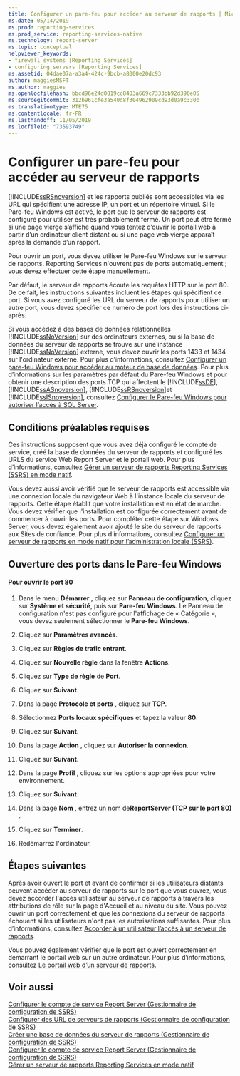 ```yaml
---
title: Configurer un pare-feu pour accéder au serveur de rapports | Microsoft Docs
ms.date: 05/14/2019
ms.prod: reporting-services
ms.prod_service: reporting-services-native
ms.technology: report-server
ms.topic: conceptual
helpviewer_keywords:
- firewall systems [Reporting Services]
- configuring servers [Reporting Services]
ms.assetid: 04dae07a-a3a4-424c-9bcb-a8000e20dc93
author: maggiesMSFT
ms.author: maggies
ms.openlocfilehash: bbcd96e24d0819cc8403a669c7333bb92d396e05
ms.sourcegitcommit: 312b961cfe3a540d8f304962909cd93d0a9c330b
ms.translationtype: MTE75
ms.contentlocale: fr-FR
ms.lasthandoff: 11/05/2019
ms.locfileid: "73593749"
---
```

# <a name="configure-a-firewall-for-report-server-access"></a>Configurer un pare-feu pour accéder au serveur de rapports
  [!INCLUDE[ssRSnoversion](../../includes/ssrsnoversion-md.md)] et les rapports publiés sont accessibles via les URL qui spécifient une adresse IP, un port et un répertoire virtuel. Si le Pare-feu Windows est activé, le port que le serveur de rapports est configuré pour utiliser est très probablement fermé. Un port peut être fermé si une page vierge s’affiche quand vous tentez d’ouvrir le portail web à partir d’un ordinateur client distant ou si une page web vierge apparaît après la demande d’un rapport.  
  
 Pour ouvrir un port, vous devez utiliser le Pare-feu Windows sur le serveur de rapports. Reporting Services n'ouvrent pas de ports automatiquement ; vous devez effectuer cette étape manuellement.  
  
 Par défaut, le serveur de rapports écoute les requêtes HTTP sur le port 80. De ce fait, les instructions suivantes incluent les étapes qui spécifient ce port. Si vous avez configuré les URL du serveur de rapports pour utiliser un autre port, vous devez spécifier ce numéro de port lors des instructions ci-après.  
  
 Si vous accédez à des bases de données relationnelles [!INCLUDE[ssNoVersion](../../includes/ssnoversion-md.md)] sur des ordinateurs externes, ou si la base de données du serveur de rapports se trouve sur une instance [!INCLUDE[ssNoVersion](../../includes/ssnoversion-md.md)] externe, vous devez ouvrir les ports 1433 et 1434 sur l'ordinateur externe. Pour plus d’informations, consultez [Configurer un pare-feu Windows pour accéder au moteur de base de données](../../database-engine/configure-windows/configure-a-windows-firewall-for-database-engine-access.md). Pour plus d’informations sur les paramètres par défaut du Pare-feu Windows et pour obtenir une description des ports TCP qui affectent le [!INCLUDE[ssDE](../../includes/ssde-md.md)], [!INCLUDE[ssASnoversion](../../includes/ssasnoversion-md.md)], [!INCLUDE[ssRSnoversion](../../includes/ssrsnoversion-md.md)]et [!INCLUDE[ssISnoversion](../../includes/ssisnoversion-md.md)], consultez [Configurer le Pare-feu Windows pour autoriser l’accès à SQL Server](../../sql-server/install/configure-the-windows-firewall-to-allow-sql-server-access.md).  
  
## <a name="prerequisites"></a>Conditions préalables requises  
 Ces instructions supposent que vous avez déjà configuré le compte de service, créé la base de données du serveur de rapports et configuré les URLS du service Web Report Server et le portail web. Pour plus d’informations, consultez [Gérer un serveur de rapports Reporting Services (SSRS) en mode natif](../../reporting-services/report-server/manage-a-reporting-services-native-mode-report-server.md).  
  
 Vous devez aussi avoir vérifié que le serveur de rapports est accessible via une connexion locale du navigateur Web à l'instance locale du serveur de rapports. Cette étape établit que votre installation est en état de marche. Vous devez vérifier que l'installation est configurée correctement avant de commencer à ouvrir les ports. Pour compléter cette étape sur Windows Server, vous devez également avoir ajouté le site du serveur de rapports aux Sites de confiance. Pour plus d’informations, consultez [Configurer un serveur de rapports en mode natif pour l’administration locale &#40;SSRS&#41;](../../reporting-services/report-server/configure-a-native-mode-report-server-for-local-administration-ssrs.md).  
  
## <a name="opening-ports-in-windows-firewall"></a>Ouverture des ports dans le Pare-feu Windows  
  
#### <a name="to-open-port-80"></a>Pour ouvrir le port 80  
  
1.  Dans le menu **Démarrer** , cliquez sur **Panneau de configuration**, cliquez sur **Système et sécurité**, puis sur **Pare-feu Windows**. Le Panneau de configuration n'est pas configuré pour l'affichage de « Catégorie », vous devez seulement sélectionner le **Pare-feu Windows**.  
  
2.  Cliquez sur **Paramètres avancés**.  
  
3.  Cliquez sur **Règles de trafic entrant**.  
  
4.  Cliquez sur **Nouvelle règle** dans la fenêtre **Actions**.  
  
5.  Cliquez sur **Type de règle** de **Port**.  
  
6.  Cliquez sur **Suivant**.  
  
7.  Dans la page **Protocole et ports** , cliquez sur **TCP**.  
  
8.  Sélectionnez **Ports locaux spécifiques** et tapez la valeur **80**.  
  
9. Cliquez sur **Suivant**.  
  
10. Dans la page **Action** , cliquez sur **Autoriser la connexion**.  
  
11. Cliquez sur **Suivant**.  
  
12. Dans la page **Profil** , cliquez sur les options appropriées pour votre environnement.  
  
13. Cliquez sur **Suivant**.  
  
14. Dans la page **Nom** , entrez un nom de**ReportServer (TCP sur le port 80)** .  
  
15. Cliquez sur **Terminer**.  
  
16. Redémarrez l'ordinateur.  
  
## <a name="next-steps"></a>Étapes suivantes  
 Après avoir ouvert le port et avant de confirmer si les utilisateurs distants peuvent accéder au serveur de rapports sur le port que vous ouvrez, vous devez accorder l'accès utilisateur au serveur de rapports à travers les attributions de rôle sur la page d'Accueil et au niveau du site. Vous pouvez ouvrir un port correctement et que les connexions du serveur de rapports échouent si les utilisateurs n'ont pas les autorisations suffisantes. Pour plus d’informations, consultez [Accorder à un utilisateur l’accès à un serveur de rapports](../../reporting-services/security/grant-user-access-to-a-report-server.md).  
  
 Vous pouvez également vérifier que le port est ouvert correctement en démarrant le portail web sur un autre ordinateur. Pour plus d’informations, consultez [Le portail web d’un serveur de rapports](../../reporting-services/web-portal-ssrs-native-mode.md).
  
## <a name="see-also"></a>Voir aussi  
 [Configurer le compte de service Report Server &#40;Gestionnaire de configuration de SSRS&#41;](../../reporting-services/install-windows/configure-the-report-server-service-account-ssrs-configuration-manager.md)   
 [Configurer des URL de serveurs de rapports &#40;Gestionnaire de configuration de SSRS&#41;](../../reporting-services/install-windows/configure-report-server-urls-ssrs-configuration-manager.md)   
 [Créer une base de données du serveur de rapports &#40;Gestionnaire de configuration de SSRS&#41;](../../reporting-services/install-windows/ssrs-report-server-create-a-report-server-database.md)   
 [Configurer le compte de service Report Server &#40;Gestionnaire de configuration de SSRS&#41;](../../reporting-services/install-windows/configure-the-report-server-service-account-ssrs-configuration-manager.md)   
 [Gérer un serveur de rapports Reporting Services en mode natif](../../reporting-services/report-server/manage-a-reporting-services-native-mode-report-server.md)  
  
  
